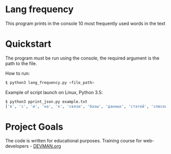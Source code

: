 # Lang frequency

This program prints in the console 10 most frequently used words in the text

# Quickstart

The program must be run using the console, the required argument is the path to the file.

How to run:
```bash
$ python3 lang_frequency.py <file_path>
```
Example of script launch on Linux, Python 3.5:
```bash
$ python3 pprint_json.py example.txt
['в', 'с', 'и', 'на', 'к', 'связи', 'базы', 'данных', 'статей', 'список']

```

# Project Goals

The code is written for educational purposes. Training course for web-developers - [DEVMAN.org](https://devman.org)
